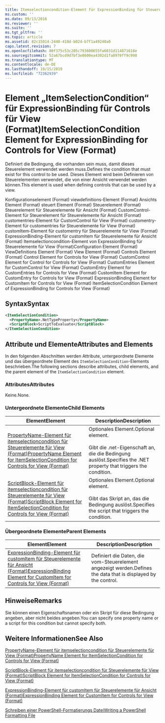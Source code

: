 ```yaml
---
title: Itemselectioncondition-Element für ExpressionBinding für Steuerelemente für Ansicht (Format) | Microsoft-Dokumentation
ms.custom: ''
ms.date: 09/13/2016
ms.reviewer: ''
ms.suite: ''
ms.tgt_pltfrm: ''
ms.topic: article
ms.assetid: 82c15014-2440-410d-b02d-b7f1a49240a0
caps.latest.revision: 7
ms.openlocfilehash: 80f375c53c205c793600655fa6031d114871618e
ms.sourcegitcommit: 52a67bcd9d7bf3e8600ea4302d1fa8970ff9c998
ms.translationtype: MT
ms.contentlocale: de-DE
ms.lasthandoff: 10/15/2019
ms.locfileid: "72362939"
---
```

# <a name="itemselectioncondition-element-for-expressionbinding-for-controls-for-view-format"></a><span data-ttu-id="e5e38-102">Element „ItemSelectionCondition“ für ExpressionBinding für Controls für View (Format)</span><span class="sxs-lookup"><span data-stu-id="e5e38-102">ItemSelectionCondition Element for ExpressionBinding for Controls for View (Format)</span></span>

<span data-ttu-id="e5e38-103">Definiert die Bedingung, die vorhanden sein muss, damit dieses Steuerelement verwendet werden muss.</span><span class="sxs-lookup"><span data-stu-id="e5e38-103">Defines the condition that must exist for this control to be used.</span></span> <span data-ttu-id="e5e38-104">Dieses Element wird beim Definieren von Steuerelementen verwendet, die von einer Ansicht verwendet werden können.</span><span class="sxs-lookup"><span data-stu-id="e5e38-104">This element is used when defining controls that can be used by a view.</span></span>

<span data-ttu-id="e5e38-105">Konfigurationselement (Format) viewdefinitions-Element (Format) Ansichts Element (Format) steuert Element (Format) Steuerelement (Format) Steuerelement für Steuerelemente für Ansicht (Format) CustomControl-Element für Steuerelement für Steuerelemente für Ansicht (Format) customentries-Element für CustomControl für View (Format) customentry-Element für customentries für Steuerelemente für View (Format) customItem-Element für customentry für Steuerelemente für View (Format) ExpressionBinding-Element für customItem für Steuerelemente für Ansicht (Format) Itemselectioncondition-Element von ExpressionBinding für Steuerelemente für View (Format)</span><span class="sxs-lookup"><span data-stu-id="e5e38-105">Configuration Element (Format) ViewDefinitions Element (Format) View Element (Format) Controls Element (Format) Control Element for Controls for View (Format) CustomControl Element for Control for Controls for View (Format) CustomEntries Element for CustomControl for View (Format) CustomEntry Element for CustomEntries for Controls for View (Format) CustomItem Element for CustomEntry for Controls for View (Format) ExpressionBinding Element for CustomItem for Controls for View (Format) ItemSelectionCondition Element of ExpressionBinding for Controls for View (Format)</span></span>

## <a name="syntax"></a><span data-ttu-id="e5e38-106">Syntax</span><span class="sxs-lookup"><span data-stu-id="e5e38-106">Syntax</span></span>

```xml
<ItemSelectionCondition>
  <PropertyName>.NetTypeProperty</PropertyName>
  <ScriptBlock>ScriptToEvaluate</ScriptBlock>
</ItemSelectionCondition>
```

## <a name="attributes-and-elements"></a><span data-ttu-id="e5e38-107">Attribute und Elemente</span><span class="sxs-lookup"><span data-stu-id="e5e38-107">Attributes and Elements</span></span>

<span data-ttu-id="e5e38-108">In den folgenden Abschnitten werden Attribute, untergeordnete Elemente und das übergeordnete Element des `ItemSelectionCondition`-Elements beschrieben.</span><span class="sxs-lookup"><span data-stu-id="e5e38-108">The following sections describe attributes, child elements, and the parent element of the `ItemSelectionCondition` element.</span></span>

### <a name="attributes"></a><span data-ttu-id="e5e38-109">Attributes</span><span class="sxs-lookup"><span data-stu-id="e5e38-109">Attributes</span></span>

<span data-ttu-id="e5e38-110">Keine.</span><span class="sxs-lookup"><span data-stu-id="e5e38-110">None.</span></span>

### <a name="child-elements"></a><span data-ttu-id="e5e38-111">Untergeordnete Elemente</span><span class="sxs-lookup"><span data-stu-id="e5e38-111">Child Elements</span></span>

|<span data-ttu-id="e5e38-112">Element</span><span class="sxs-lookup"><span data-stu-id="e5e38-112">Element</span></span>|<span data-ttu-id="e5e38-113">Description</span><span class="sxs-lookup"><span data-stu-id="e5e38-113">Description</span></span>|
|-------------|-----------------|
|[<span data-ttu-id="e5e38-114">PropertyName-Element für itemselectioncondition für Steuerelemente für View (Format)</span><span class="sxs-lookup"><span data-stu-id="e5e38-114">PropertyName Element for ItemSelectionCondition for Controls for View (Format)</span></span>](./propertyname-element-for-itemselectioncondition-for-controls-for-view-format.md)|<span data-ttu-id="e5e38-115">Optionales Element.</span><span class="sxs-lookup"><span data-stu-id="e5e38-115">Optional element.</span></span><br /><br /> <span data-ttu-id="e5e38-116">Gibt die .net-Eigenschaft an, die die Bedingung auslöst.</span><span class="sxs-lookup"><span data-stu-id="e5e38-116">Specifies the .NET property that triggers the condition.</span></span>|
|[<span data-ttu-id="e5e38-117">ScriptBlock-Element für itemselectioncondition für Steuerelemente für View (Format)</span><span class="sxs-lookup"><span data-stu-id="e5e38-117">ScriptBlock Element for ItemSelectionCondition for Controls for View (Format)</span></span>](./scriptblock-element-for-itemselectioncondition-for-controls-for-view-format.md)|<span data-ttu-id="e5e38-118">Optionales Element.</span><span class="sxs-lookup"><span data-stu-id="e5e38-118">Optional element.</span></span><br /><br /> <span data-ttu-id="e5e38-119">Gibt das Skript an, das die Bedingung auslöst.</span><span class="sxs-lookup"><span data-stu-id="e5e38-119">Specifies the script that triggers the condition.</span></span>|

### <a name="parent-elements"></a><span data-ttu-id="e5e38-120">Übergeordnete Elemente</span><span class="sxs-lookup"><span data-stu-id="e5e38-120">Parent Elements</span></span>

|<span data-ttu-id="e5e38-121">Element</span><span class="sxs-lookup"><span data-stu-id="e5e38-121">Element</span></span>|<span data-ttu-id="e5e38-122">Description</span><span class="sxs-lookup"><span data-stu-id="e5e38-122">Description</span></span>|
|-------------|-----------------|
|[<span data-ttu-id="e5e38-123">ExpressionBinding-Element für customItem für Steuerelemente für Ansicht (Format)</span><span class="sxs-lookup"><span data-stu-id="e5e38-123">ExpressionBinding Element for CustomItem for Controls for View (Format)</span></span>](./expressionbinding-element-for-customitem-for-controls-for-view-format.md)|<span data-ttu-id="e5e38-124">Definiert die Daten, die vom-Steuerelement angezeigt werden.</span><span class="sxs-lookup"><span data-stu-id="e5e38-124">Defines the data that is displayed by the control.</span></span>|

## <a name="remarks"></a><span data-ttu-id="e5e38-125">Hinweise</span><span class="sxs-lookup"><span data-stu-id="e5e38-125">Remarks</span></span>

<span data-ttu-id="e5e38-126">Sie können einen Eigenschaftsnamen oder ein Skript für diese Bedingung angeben, aber nicht beides angeben.</span><span class="sxs-lookup"><span data-stu-id="e5e38-126">You can specify one property name or a script for this condition but cannot specify both.</span></span>

## <a name="see-also"></a><span data-ttu-id="e5e38-127">Weitere Informationen</span><span class="sxs-lookup"><span data-stu-id="e5e38-127">See Also</span></span>

[<span data-ttu-id="e5e38-128">PropertyName-Element für itemselectioncondition für Steuerelemente für View (Format)</span><span class="sxs-lookup"><span data-stu-id="e5e38-128">PropertyName Element for ItemSelectionCondition for Controls for View (Format)</span></span>](./propertyname-element-for-itemselectioncondition-for-controls-for-view-format.md)

[<span data-ttu-id="e5e38-129">ScriptBlock-Element für itemselectioncondition für Steuerelemente für View (Format)</span><span class="sxs-lookup"><span data-stu-id="e5e38-129">ScriptBlock Element for ItemSelectionCondition for Controls for View (Format)</span></span>](./scriptblock-element-for-itemselectioncondition-for-controls-for-view-format.md)

[<span data-ttu-id="e5e38-130">ExpressionBinding-Element für customItem für Steuerelemente für Ansicht (Format)</span><span class="sxs-lookup"><span data-stu-id="e5e38-130">ExpressionBinding Element for CustomItem for Controls for View (Format)</span></span>](./expressionbinding-element-for-customitem-for-controls-for-view-format.md)

[<span data-ttu-id="e5e38-131">Schreiben einer PowerShell-Formatierungs Datei</span><span class="sxs-lookup"><span data-stu-id="e5e38-131">Writing a PowerShell Formatting File</span></span>](./writing-a-powershell-formatting-file.md)
